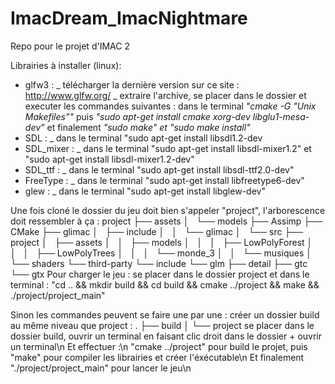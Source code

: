 # ImacDream_ImacNightmare
Repo pour le projet d'IMAC 2

Librairies à installer (linux): 

 - glfw3 : _ télécharger la dernière version sur ce site : http://www.glfw.org/
           _ extraire l'archive, se placer dans le dossier et executer les commandes suivantes : dans le terminal *"cmake -G "Unix Makefiles""* 
                                                                                                  puis *"sudo apt-get install cmake xorg-dev libglu1-mesa-dev"*
                                                                                                  et finalement *"sudo make" et "sudo make install"*
 - SDL : _ dans le terminal "sudo apt-get install libsdl1.2-dev
 - SDL_mixer : _ dans le terminal "sudo apt-get install libsdl-mixer1.2" et "sudo apt-get install libsdl-mixer1.2-dev"
 - SDL_ttf : _ dans le terminal "sudo apt-get install libsdl-ttf2.0-dev"
 - FreeType : _ dans le terminal "sudo apt-get install libfreetype6-dev"
 - glew : _ dans le terminal "sudo apt-get install libglew-dev"
 
 Une fois cloné le dossier du jeu doit bien s'appeler "project", l'arborescence doit ressembler à ça :
 project
    ├── assets
    │   └── models
    ├── Assimp
    ├── CMake
    ├── glimac
    │   ├── include
    │   │   └── glimac
    │   └── src
    ├── project
    │   ├── assets
    │   │   ├── models
    │   │   │   ├── LowPolyForest
    │   │   │   ├── LowPolyTrees
    │   │   │   └── monde_3
    │   │   └── musiques
    │   └── shaders
    └── third-party
        └── include
            └── glm
                ├── detail
                ├── gtc
                └── gtx
Pour charger le jeu : 
se placer dans le dossier project et dans le terminal : 
"cd .. && mkdir build && cd build && cmake ../project && make && ./project/project_main"

Sinon les commandes peuvent se faire une par une : 
créer un dossier build au même niveau que project :
.
├── build
│
└── project
se placer dans le dossier build, ouvrir un terminal en faisant clic droit dans le dossier + ouvrir un terminal\n
Et effectuer :\n
"cmake ../project" pour build le projet, puis "make" pour compiler les librairies et créer l'éxécutable\n 
Et finalement "./project/project_main" pour lancer le jeu\n

